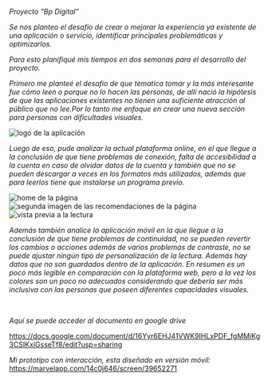 *Proyecto “Bp Digital”*

*Se nos planteo el desafío de crear o mejorar la experiencia ya existente de una aplicación o servicio, identificar principales problemáticas y optimizarlos.*

*Para esto planifiqué mis tiempos en dos semanas para el desarrollo del proyecto.*

*Primero me planteé el desafío de que tematica tomar y la más interesante fue cómo leen o porque no lo hacen las personas, de allí nació la hipótesis de que las aplicaciones existentes no tienen una suficiente atracción al público que no lee.Por lo tanto me enfoque en crear una nueva sección para personas con dificultades visuales.*

<img src="images/bp logo.PNG" alt="logo de la aplicación">

*Luego de eso, pude analizar la actual plataforma online, en el que llegue a la conclusión de que tiene problemas de conexión, falta de accesibilidad a la cuenta en caso de olvidar datos de la cuenta y también que no se pueden descargar a veces en los formatos más utilizados, además que para leerlos tiene que instalarse un programa previo.*

<img src="images/web.PNG" alt="home de la página">
<img src="images/web 2.PNG" alt="segunda imagen de las recomendaciones de la página">
<img src="images/web 3.PNG" alt="vista previa a la lectura">
 
*Además también analice la aplicación móvil en la que llegue a la conclusión de que tiene problemas de continuidad, no se pueden revertir los cambios o acciones además de varios problemas de contraste, no se puede ajustar ningún tipo de personalización de la lectura. Además hay datos que no son guardados dentro de la aplicación. En resumen es un poco más legible en comparación con la plataforma web, pero a la vez los colores son un poco no adecuados considerando que debería ser más inclusiva con las personas que poseen diferentes capacidades visuales.*

<img src="images/una.png" alt="">
<img src="images/dos.png" alt="">
<img src="images/tres.png" alt="">
<img src="images/cuatro.png" alt="">

*Aquí se puede acceder al documento en google drive*

https://docs.google.com/document/d/16Yyr6EHJ41VWK9IHLxPDF_fgMMiKg3CSIKxiGsseTf8/edit?usp=sharing


*Mi prototipo con interacción, esta diseñado en versión móvil:* https://marvelapp.com/14c0j646/screen/39652271